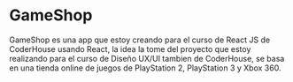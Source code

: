 # GameShop

GameShop es una app que estoy creando para el curso de React JS de CoderHouse usando React, la idea la tome del proyecto que estoy realizando para el curso de Diseño UX/UI tambien de CoderHouse, se basa en una tienda online de juegos de PlayStation 2, PlayStation 3 y Xbox 360. 


